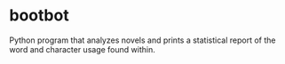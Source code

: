 # bootbot
Python program that analyzes novels and prints a statistical report of the word and character usage found within.
